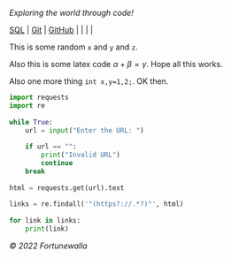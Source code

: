 _Exploring the world through code!_

[SQL](sql.md) | [Git](git.md) | [GitHub](github.md) | []() | []() | []() | []()


This is some random `x` and `y` and `z`.

Also this is some latex code $\alpha+\beta=\gamma$. Hope all this works.

Also one more thing <code>int x,y=1,2;</code>. OK then.

```python
import requests
import re
 
while True:
    url = input("Enter the URL: ")
 
    if url == "":
        print("Invalid URL")
        continue
    break
 
html = requests.get(url).text
 
links = re.findall('"(https?://.*?)"', html)
 
for link in links:
    print(link)
```

_© 2022 Fortunewalla_
